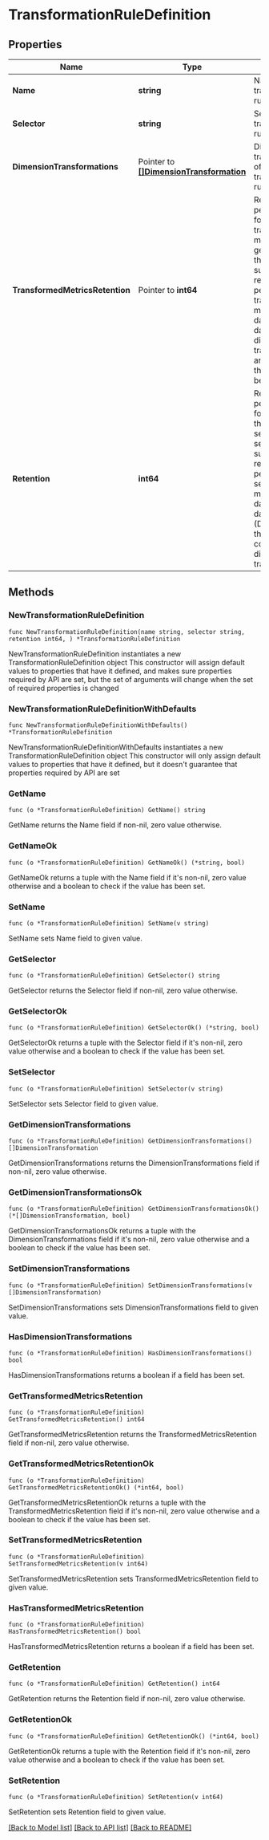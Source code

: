 # TransformationRuleDefinition

## Properties

Name | Type | Description | Notes
------------ | ------------- | ------------- | -------------
**Name** | **string** | Name of the transformation rule. | 
**Selector** | **string** | Selector of the transformation rule. | 
**DimensionTransformations** | Pointer to [**[]DimensionTransformation**](DimensionTransformation.md) | Dimension transformations of the transformation rule. | [optional] [default to []]
**TransformedMetricsRetention** | Pointer to **int64** | Retention period in days for the transformed metrics that are generated by this rule. The supported retention periods for transformed metrics are 8 days, and 400 days. If no dimension transformations are defined, this value will be set to 0. | [optional] [default to 0]
**Retention** | **int64** | Retention period in days for the metrics that are selected by the selector. The supported retention periods for selected metrics are 8 days, 400 days, and 0 (Do not store) if this rule contains dimension transformation. | [default to 400]

## Methods

### NewTransformationRuleDefinition

`func NewTransformationRuleDefinition(name string, selector string, retention int64, ) *TransformationRuleDefinition`

NewTransformationRuleDefinition instantiates a new TransformationRuleDefinition object
This constructor will assign default values to properties that have it defined,
and makes sure properties required by API are set, but the set of arguments
will change when the set of required properties is changed

### NewTransformationRuleDefinitionWithDefaults

`func NewTransformationRuleDefinitionWithDefaults() *TransformationRuleDefinition`

NewTransformationRuleDefinitionWithDefaults instantiates a new TransformationRuleDefinition object
This constructor will only assign default values to properties that have it defined,
but it doesn't guarantee that properties required by API are set

### GetName

`func (o *TransformationRuleDefinition) GetName() string`

GetName returns the Name field if non-nil, zero value otherwise.

### GetNameOk

`func (o *TransformationRuleDefinition) GetNameOk() (*string, bool)`

GetNameOk returns a tuple with the Name field if it's non-nil, zero value otherwise
and a boolean to check if the value has been set.

### SetName

`func (o *TransformationRuleDefinition) SetName(v string)`

SetName sets Name field to given value.


### GetSelector

`func (o *TransformationRuleDefinition) GetSelector() string`

GetSelector returns the Selector field if non-nil, zero value otherwise.

### GetSelectorOk

`func (o *TransformationRuleDefinition) GetSelectorOk() (*string, bool)`

GetSelectorOk returns a tuple with the Selector field if it's non-nil, zero value otherwise
and a boolean to check if the value has been set.

### SetSelector

`func (o *TransformationRuleDefinition) SetSelector(v string)`

SetSelector sets Selector field to given value.


### GetDimensionTransformations

`func (o *TransformationRuleDefinition) GetDimensionTransformations() []DimensionTransformation`

GetDimensionTransformations returns the DimensionTransformations field if non-nil, zero value otherwise.

### GetDimensionTransformationsOk

`func (o *TransformationRuleDefinition) GetDimensionTransformationsOk() (*[]DimensionTransformation, bool)`

GetDimensionTransformationsOk returns a tuple with the DimensionTransformations field if it's non-nil, zero value otherwise
and a boolean to check if the value has been set.

### SetDimensionTransformations

`func (o *TransformationRuleDefinition) SetDimensionTransformations(v []DimensionTransformation)`

SetDimensionTransformations sets DimensionTransformations field to given value.

### HasDimensionTransformations

`func (o *TransformationRuleDefinition) HasDimensionTransformations() bool`

HasDimensionTransformations returns a boolean if a field has been set.

### GetTransformedMetricsRetention

`func (o *TransformationRuleDefinition) GetTransformedMetricsRetention() int64`

GetTransformedMetricsRetention returns the TransformedMetricsRetention field if non-nil, zero value otherwise.

### GetTransformedMetricsRetentionOk

`func (o *TransformationRuleDefinition) GetTransformedMetricsRetentionOk() (*int64, bool)`

GetTransformedMetricsRetentionOk returns a tuple with the TransformedMetricsRetention field if it's non-nil, zero value otherwise
and a boolean to check if the value has been set.

### SetTransformedMetricsRetention

`func (o *TransformationRuleDefinition) SetTransformedMetricsRetention(v int64)`

SetTransformedMetricsRetention sets TransformedMetricsRetention field to given value.

### HasTransformedMetricsRetention

`func (o *TransformationRuleDefinition) HasTransformedMetricsRetention() bool`

HasTransformedMetricsRetention returns a boolean if a field has been set.

### GetRetention

`func (o *TransformationRuleDefinition) GetRetention() int64`

GetRetention returns the Retention field if non-nil, zero value otherwise.

### GetRetentionOk

`func (o *TransformationRuleDefinition) GetRetentionOk() (*int64, bool)`

GetRetentionOk returns a tuple with the Retention field if it's non-nil, zero value otherwise
and a boolean to check if the value has been set.

### SetRetention

`func (o *TransformationRuleDefinition) SetRetention(v int64)`

SetRetention sets Retention field to given value.



[[Back to Model list]](../README.md#documentation-for-models) [[Back to API list]](../README.md#documentation-for-api-endpoints) [[Back to README]](../README.md)



